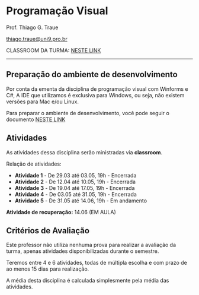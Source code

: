 # Programação Visual

Prof. Thiago G. Traue

thiago.traue@uni9.pro.br

CLASSROOM DA TURMA: [NESTE LINK](https://classroom.google.com/c/NDY1OTg2Mzc0NzY3?cjc=ve2ofeh)

---

## Preparação do ambiente de desenvolvimento

Por conta da ementa da disciplina de programação visual com Winforms e C#, A IDE que utilizamos é exclusiva para Windows, ou seja, não existem versões para Mac e/ou Linux.

Para preparar o ambiente de desenvolvimento, você pode seguir o documento [NESTE LINK](https://docs.google.com/document/d/1peEF-FDxh14hyjkIOXfChf0-JEOJA7nW4abMthWr70I/edit?usp=sharing)

## Atividades

As atividades dessa disciplina serão ministradas via **classroom**.

Relação de atividades:

- **Atividade 1** - De 29.03 até 03.05, 19h - Encerrada
- **Atividade 2** - De 12.04 até 10.05, 19h - Encerrada
- **Atividade 3** - De 19.04 até 17.05, 19h - Encerrada
- **Atividade 4** - De 03.05 até 31.05, 19h - Encerrada
- **Atividade 5** - De 31.05 até 14.06, 19h - Em andamento

**Atividade de recuperação:** 14.06 (EM AULA)

## Critérios de Avaliação

Este professor não utiliza nenhuma prova para realizar a avaliação da turma, apenas atividades disponibilizadas durante o semestre.

Teremos entre 4 e 6 atividades, todas de múltipla escolha e com prazo de ao menos 15 dias para realização.

A média desta disciplina é calculada simplesmente pela média das atividades.
